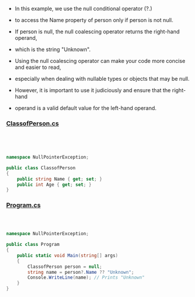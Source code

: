 ﻿




- In this example, we use the null conditional operator (?.)
- to access the Name property of person only if person is not null.
- If person is null, the null coalescing operator returns the right-hand operand,
- which is the string "Unknown".

- Using the null coalescing operator can make your code more concise and easier to read,
- especially when dealing with nullable types or objects that may be null.
- However, it is important to use it judiciously and ensure that the right-hand
- operand is a valid default value for the left-hand operand.

### [ClassofPerson.cs](ClassofPerson.cs)
`````csharp


    
     
namespace NullPointerException;

public class ClassofPerson
{
    public string Name { get; set; }
    public int Age { get; set; }
}
`````


### [Program.cs](Program.cs)
`````csharp

    
    
namespace NullPointerException;

public class Program
{
    public static void Main(string[] args)
    {
        ClassofPerson person = null;
        string name = person?.Name ?? "Unknown";
        Console.WriteLine(name); // Prints "Unknown"
    }
}
`````